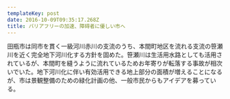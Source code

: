 ```yaml
---
templateKey: post
date: 2016-10-09T09:35:17.268Z
title: バリアフリーの加速、障碍者に優しい市へ
---
```

田瓶市は同市を貫く一級河川赤川の支流のうち、本間町地区を流れる支流の笹瀬川を近く完全地下河川化する方針を固めた。笹瀬川は生活用水路としても活用されているが、本間町を縫うように流れているためお年寄りが転落する事故が相次いでいた。地下河川化に伴い有効活用できる地上部分の面積が増えることになるが、市は景観整備のための緑化計画の他、一般市民からもアイデアを募っている。